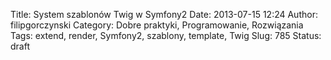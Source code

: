 Title: System szablonów Twig  w Symfony2
Date: 2013-07-15 12:24
Author: filipgorczynski
Category: Dobre praktyki, Programowanie, Rozwiązania
Tags: extend, render, Symfony2, szablony, template, Twig
Slug: 785
Status: draft



